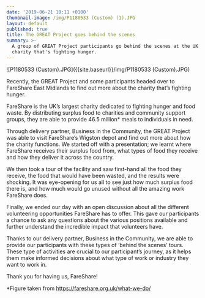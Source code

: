 ```yaml
---
date: '2019-06-21 10:11 +0100'
thumbnail-image: /img/P1180533 (Custom) (1).JPG
layout: default
published: true
title: The GREAT Project goes behind the scenes
summary: >-
  A group of GREAT Project participants go behind the scenes at the UK's larget
  charity that's fighting hunger.
---
```

![P1180533 (Custom).JPG]({{site.baseurl}}/img/P1180533 (Custom).JPG)

Recently, the GREAT Project and some participants headed over to FareShare East Midlands to find out more about the charity that’s fighting hunger. 

FareShare is the UK’s largest charity dedicated to fighting hunger and food waste. By distributing surplus food to charities and community support groups, they are able to provide 46.5 million* meals to individuals in need. 

Through delivery partner, Business in the Community, the GREAT Project was able to visit FareShare’s Wigston depot and find out more about how the charity functions. We started off with a presentation; we learnt where FareShare receives their surplus food from, what types of food they receive and how they deliver it across the country. 

We then took a tour of the facility and saw first-hand all the food they receive, the food that would have been wasted, and the results were shocking. It was eye-opening for us all to see just how much surplus food there is, and how much would go unused without all the amazing work FareShare does.

Finally, we ended our day with an open discussion about all the different volunteering opportunities FareShare has to offer. This gave our participants a chance to ask any questions about the various positions available and further understand the incredible impact that volunteers have.   

Thanks to our delivery partner, Business in the Community, we are able to provide our participants with these types of ‘behind the scenes’ tours. These type of activities are crucial to our participant’s journey, as it helps them make informed decisions about what type of work or industry they want to work in. 

Thank you for having us, FareShare!



*Figure taken from https://fareshare.org.uk/what-we-do/

